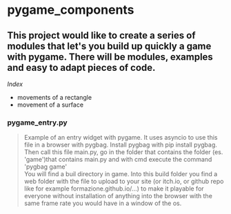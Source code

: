# pygame_components

## This project would like to create a series of modules that let's you build up quickly a game with pygame. There will be modules, examples and easy to adapt pieces of code.

*Index*

- movements of a rectangle
- movement of a surface


### pygame_entry.py
>Example of an entry widget with pygame. It uses asyncio to use this file in a browser with pygbag. Install pygbag with pip install pygbag.  
>Then call this file main.py, go in the folder that contains the folder (es. 'game')that contains main.py and with cmd execute the command 'pygbag game'  
>You will find a buil directory in game. Into this build folder you find a web folder with the file to upload to your site (or itch.io, or github repo like for example formazione.github.io/...) 
>to make it playable for everyone without installation of anything into the browser with the same frame rate you would have in a window of the os.

[](https://pythonprogramming.altervista.org/pygame-in-the-browser-with-pygbag-and-github/)
